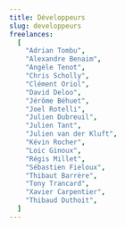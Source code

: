```yaml
---
title: Développeurs
slug: developpeurs
freelances:
  [
    "Adrian Tombu",
    "Alexandre Benaim",
    "Angèle Tenot",
    "Chris Scholly",
    "Clément Oriol",
    "David Deloo",
    "Jérôme Béhuet",
    "Joel Rotelli",
    "Julien Dubreuil",
    "Julien Tant",
    "Julien van der Kluft",
    "Kévin Rocher",
    "Loic Ginoux",
    "Régis Millet",
    "Sébastien Fieloux",
    "Thibaut Barrère",
    "Tony Trancard",
    "Xavier Carpentier",
    "Thibaud Duthoit",
  ]
---
```


<!-- Les développeurs font des trucs super cools ! -->
